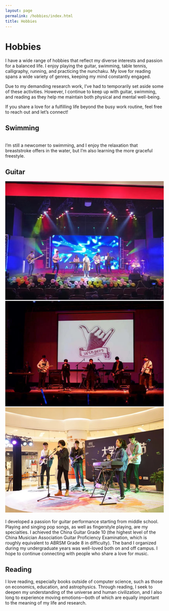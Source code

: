 ```yaml
---
layout: page
permalink: /hobbies/index.html
title: Hobbies
---
```


# Hobbies

I have a wide range of hobbies that reflect my diverse interests and passion for a balanced life. I enjoy playing the guitar, swimming, table tennis, calligraphy, running, and practicing the nunchaku. My love for reading spans a wide variety of genres, keeping my mind constantly engaged.

Due to my demanding research work, I’ve had to temporarily set aside some of these activities. However, I continue to keep up with guitar, swimming, and reading as they help me maintain both physical and mental well-being.

If you share a love for a fulfilling life beyond the busy work routine, feel free to reach out and let’s connect!

## Swimming

<!-- <div class="third">
<img src="/images/swimming2.JPG">
<img src="/images/swimming.JPG">
<img src="/images/surfing1.JPG">
</div> -->
<br>I’m still a newcomer to swimming, and I enjoy the relaxation that breaststroke offers in the water, but I’m also learning the more graceful freestyle.

## Guitar

<div class="third">
<img src="/images/Band1.jpg">
<img src="/images/Band2.jpg">
<img src="/images/Band3.jpg">
</div>
<br>I developed a passion for guitar performance starting from middle school. Playing and singing pop songs, as well as fingerstyle playing, are my specialties. I achieved the China Guitar Grade 10 (the highest level of the China Musician Association Guitar Proficiency Examination, which is roughly equivalent to ABRSM Grade 8 in difficulty). The band I organized during my undergraduate years was well-loved both on and off campus. I hope to continue connecting with people who share a love for music.


## Reading

I love reading, especially books outside of computer science, such as those on economics, education, and astrophysics. Through reading, I seek to deepen my understanding of the universe and human civilization, and I also long to experience moving emotions—both of which are equally important to the meaning of my life and research.

<!-- ## My Cat

She is my love. Her name is Qbao (Q宝).

<div>
<img src="/images/cat.JPG">
</div>
<br> -->

<!-- ## Chat with me

**Jan 2023:** I have set up the [online-coffee-time](https://calendly.com/lancecai/meet-with-lance) (Inspired by [Shangzhe Wu](https://elliottwu.com/)). Welcome to chat with me! -->

<!-- Calendly inline widget begin -->

<!-- <div class="calendly-inline-widget" data-url="https://calendly.com/lancecai/meet-with-lance" style="min-width:320px;height:630px;"></div>
<script type="text/javascript" src="https://assets.calendly.com/assets/external/widget.js" async></script> -->
<!-- Calendly inline widget end -->

